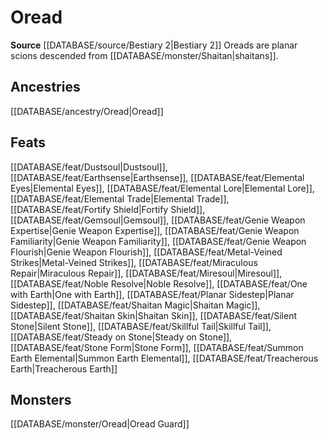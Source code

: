 ﻿---
id: '304'
name: Oread
rarity: Common
source: '[[DATABASE/source/Bestiary 2|Bestiary 2]]'
trait:
- Oread
type: Trait

---
# Oread

**Source** [[DATABASE/source/Bestiary 2|Bestiary 2]] 
Oreads are planar scions descended from [[DATABASE/monster/Shaitan|shaitans]].

## Ancestries

[[DATABASE/ancestry/Oread|Oread]]

## Feats

[[DATABASE/feat/Dustsoul|Dustsoul]], [[DATABASE/feat/Earthsense|Earthsense]], [[DATABASE/feat/Elemental Eyes|Elemental Eyes]], [[DATABASE/feat/Elemental Lore|Elemental Lore]], [[DATABASE/feat/Elemental Trade|Elemental Trade]], [[DATABASE/feat/Fortify Shield|Fortify Shield]], [[DATABASE/feat/Gemsoul|Gemsoul]], [[DATABASE/feat/Genie Weapon Expertise|Genie Weapon Expertise]], [[DATABASE/feat/Genie Weapon Familiarity|Genie Weapon Familiarity]], [[DATABASE/feat/Genie Weapon Flourish|Genie Weapon Flourish]], [[DATABASE/feat/Metal-Veined Strikes|Metal-Veined Strikes]], [[DATABASE/feat/Miraculous Repair|Miraculous Repair]], [[DATABASE/feat/Miresoul|Miresoul]], [[DATABASE/feat/Noble Resolve|Noble Resolve]], [[DATABASE/feat/One with Earth|One with Earth]], [[DATABASE/feat/Planar Sidestep|Planar Sidestep]], [[DATABASE/feat/Shaitan Magic|Shaitan Magic]], [[DATABASE/feat/Shaitan Skin|Shaitan Skin]], [[DATABASE/feat/Silent Stone|Silent Stone]], [[DATABASE/feat/Skillful Tail|Skillful Tail]], [[DATABASE/feat/Steady on Stone|Steady on Stone]], [[DATABASE/feat/Stone Form|Stone Form]], [[DATABASE/feat/Summon Earth Elemental|Summon Earth Elemental]], [[DATABASE/feat/Treacherous Earth|Treacherous Earth]]

## Monsters

[[DATABASE/monster/Oread|Oread Guard]]